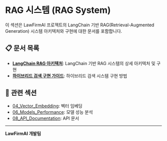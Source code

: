 # RAG 시스템 (RAG System)

이 섹션은 LawFirmAI 프로젝트의 LangChain 기반 RAG(Retrieval-Augmented Generation) 시스템 아키텍처와 구현에 대한 문서를 포함합니다.

## 📋 문서 목록

- **[LangChain RAG 아키텍처](rag_architecture.md)**: LangChain 기반 RAG 시스템의 상세 아키텍처 및 구현
- **[하이브리드 검색 구현 가이드](hybrid_search_guide.md)**: 하이브리드 검색 시스템 구현 방법

## 🔗 관련 섹션

- [04_Vector_Embedding](../04_vector_embedding/README.md): 벡터 임베딩
- [06_Models_Performance](../06_models_performance/README.md): 모델 성능 분석
- [08_API_Documentation](../08_api_documentation/README.md): API 문서

---

**LawFirmAI 개발팀**
